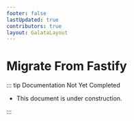 ```yaml
---
footer: false
lastUpdated: true
contributors: true
layout: GalataLayout
---
```


# Migrate From Fastify

::: tip Documentation Not Yet Completed

- This document is under construction.

:::